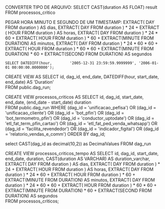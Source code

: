 CONVERTER TIPO DE ARQUIVO: 
SELECT CAST(duration AS FLOAT) result FROM processos_critico 

PEGAR HORA MINUTO E SEGUNDO DE UM TIMESTAMP:
EXTRACT( DAY FROM duration ) AS dias,
	EXTRACT( DAY FROM duration ) * 24 + EXTRACT ( HOUR FROM duration ) AS horas, 
	EXTRACT( DAY FROM duration ) * 24 * 60 + EXTRACT( HOUR FROM duration ) * 60 + EXTRACT(MINUTE FROM DURATION) AS minutos,
	EXTRACT( DAY FROM duration ) * 24 * 60 * 60 + EXTRACT( HOUR FROM duration ) * 60 * 60 + EXTRACT(MINUTE FROM DURATION) * 60 + EXTRACT(SECOND FROM DURATION) AS segundos    

	SELECT DATEDIFF(hour,        '2005-12-31 23:59:59.9999999', '2006-01-01 00:00:00.0000000');


CREATE VIEW AS SELECT id, dag_id, end_date, DATEDIFF(hour, start_date, end_date) AS 'Duration'  
    FROM public.dag_run;  

CREATE VIEW processos_criticos AS 
SELECT id, dag_id, start_date, end_date, (end_date - start_date) duration   
    FROM public.dag_run 
    WHERE 
    (dag_id = 'unificacao_pefisa') OR 
    (dag_id = 'unificacao_cliente') OR 
    (dag_id = 'bot_pfin') OR 
    (dag_id = 'bot_termometro_pfin') OR 
    (dag_id = 'conductor_uptodate') OR 
    (dag_id = 'etl_fat_term_pfin_cartao') OR 
    (dag_id = 'etl_fat_ped_venda_whatsapp') OR 
    (dag_id = 'facilita_revendedor') OR 
    (dag_id = 'indicador_figital') OR 
    (dag_id = 'relatorio_vendas_e_comm')
    ORDER BY dag_id;

select CAST(dag_id as decimal(10,2)) as DecimalValues FROM dag_run

CREATE VIEW processos_criticos_tempo AS SELECT 
	id, 
	dag_id, 
	start_date, 
	end_date, 
	duration,
	CAST(duration AS VARCHAR) AS duration_varchar,
	EXTRACT( DAY FROM duration ) AS dias,
	EXTRACT( DAY FROM duration ) * 24 + EXTRACT( HOUR FROM duration ) AS horas, 
	EXTRACT( DAY FROM duration ) * 24 * 60 + EXTRACT( HOUR FROM duration ) * 60 + EXTRACT(MINUTE FROM DURATION) AS minutos,
	EXTRACT( DAY FROM duration ) * 24 * 60 * 60 + EXTRACT( HOUR FROM duration ) * 60 * 60 + EXTRACT(MINUTE FROM DURATION) * 60 + EXTRACT(SECOND FROM DURATION) AS segundos     
FROM  processos_criticos;